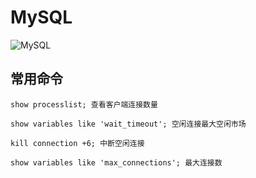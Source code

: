 # MySQL #

![MySQL](https://cdn.xiaolincoding.com/gh/xiaolincoder/mysql/sql%E6%89%A7%E8%A1%8C%E8%BF%87%E7%A8%8B/mysql%E6%9F%A5%E8%AF%A2%E6%B5%81%E7%A8%8B.png)

## 常用命令 ##

	show processlist; 查看客户端连接数量

	show variables like 'wait_timeout'; 空闲连接最大空闲市场
	
	kill connection +6; 中断空闲连接

	show variables like 'max_connections'; 最大连接数

